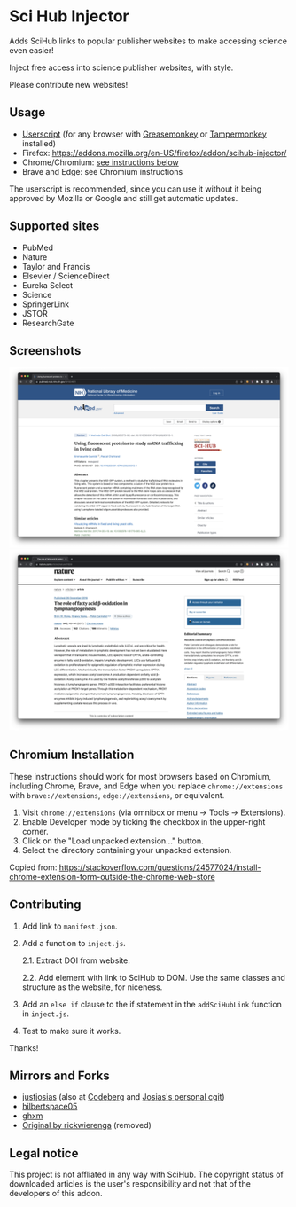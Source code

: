 # Sci Hub Injector

Adds SciHub links to popular publisher websites to make accessing science even easier!

Inject free access into science publisher websites, with style.

Please contribute new websites!

## Usage

* [Userscript](https://github.com/justjosias/sci-hub-injector/raw/main/sci-hub-inject.user.js) (for any browser with [Greasemonkey](https://addons.mozilla.org/en-US/firefox/addon/greasemonkey/) or [Tampermonkey](https://www.tampermonkey.net/) installed)
* Firefox: https://addons.mozilla.org/en-US/firefox/addon/scihub-injector/
* Chrome/Chromium: [see instructions below](#chromium-installation)
* Brave and Edge: see Chromium instructions

The userscript is recommended, since you can use it without it being approved by Mozilla or Google and still get automatic updates.

## Supported sites

- PubMed
- Nature
- Taylor and Francis
- Elsevier / ScienceDirect
- Eureka Select
- Science
- SpringerLink
- JSTOR
- ResearchGate

## Screenshots

![PubMed Screenshot](.github/pubmed.png)
![Nature Screenshot](.github/nature.png)

## Chromium Installation

These instructions should work for most browsers based on Chromium, including Chrome, Brave, and Edge when you replace `chrome://extensions` with `brave://extensions`, `edge://extensions`, or equivalent.

1. Visit `chrome://extensions` (via omnibox or menu -> Tools -> Extensions).
2. Enable Developer mode by ticking the checkbox in the upper-right corner.
3. Click on the "Load unpacked extension..." button.
4. Select the directory containing your unpacked extension.

Copied from:
https://stackoverflow.com/questions/24577024/install-chrome-extension-form-outside-the-chrome-web-store

## Contributing

1. Add link to `manifest.json`.
2. Add a function to `inject.js`.

   2.1. Extract DOI from website.

   2.2. Add element with link to SciHub to DOM. Use the same classes and structure as the website, for niceness.

3. Add an `else if` clause to the if statement in the `addSciHubLink` function in `inject.js`.
4. Test to make sure it works.

Thanks!

## Mirrors and Forks

* [justjosias](https://github.com/justjosias/sci-hub-injector) (also at [Codeberg](https://codeberg.org/josias/sci-hub-injector) and [Josias's personal cgit](https://git.josias.dev/sci-hub-injector))
* [hilbertspace05](https://github.com/hilbertspace05/sci-hub-injector)
* [ghxm](https://github.com/ghxm/sci-hub-injector)
* [Original by rickwierenga](https://github.com/rickwierenga/sci-hub-injector) (removed)

## Legal notice

This project is not affliated in any way with SciHub. The copyright status of downloaded articles is the user's responsibility and not that of the developers of this addon.
